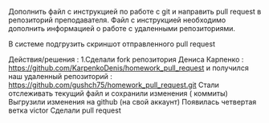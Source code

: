 Дополнить файл с инструкцией по работе с git и направить pull request в репозиторий преподавателя. Файл с инструкцией необходимо дополнить информацией о работе с удаленными репозиториями.

В системе подгрузить скриншот отправленного pull request 


Действия/решения : 
1.Сделали fork репозитория Дениса Карпенко : https://github.com/KarpenkoDenis/homework_pull_request 
и получился наш удаленный репозиторий : 
 https://github.com/gushch75/homework_pull_request.git
 Стали отслеживать текущий файл и сохранили изменения ( коммиты)
 Выгрузили изменения на github (на свой аккаунт)
 Появилась четвертая ветка victor 
 Cделали pull request